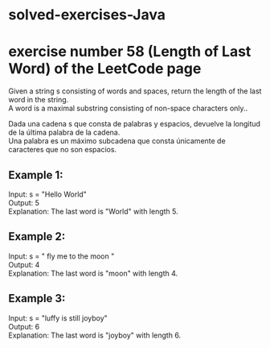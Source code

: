 # solved-exercises-Java
<h1>exercise number 58 (Length of Last Word) of the LeetCode page</h1>
<p>
Given a string s consisting of words and spaces, return the length of the last word in the string.<br>
A word is a maximal substring consisting of non-space characters only..<br>
  
Dada una cadena s que consta de palabras y espacios, devuelve la longitud de la última palabra de la cadena.<br>
Una palabra es un máximo subcadena que consta únicamente de caracteres que no son espacios.
</p>
<p>
  <h2>Example 1:</h2>

Input: s = "Hello World"<br>
Output: 5<br>
Explanation: The last word is "World" with length 5.

 <h2>Example 2:</h2>

Input: s = "   fly me   to   the moon  "<br>
Output: 4<br>
Explanation: The last word is "moon" with length 4.

<h2>Example 3:</h2>
Input: s = "luffy is still joyboy"<br>
Output: 6<br>
Explanation: The last word is "joyboy" with length 6.
</p>
